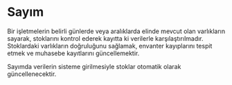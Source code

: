 
# Sayım 

Bir işletmelerin belirli günlerde veya aralıklarda elinde mevcut olan varlıkların sayarak,
stoklarını kontrol ederek kayıtta ki verilerle karşılaştırılmadır. Stoklardaki varlıkların doğruluğunu sağlamak,
envanter kayıplarını tespit etmek ve muhasebe kayıtlarını güncellemektir. 

Sayımda verilerin sisteme girilmesiyle stoklar otomatik olarak güncellenecektir.